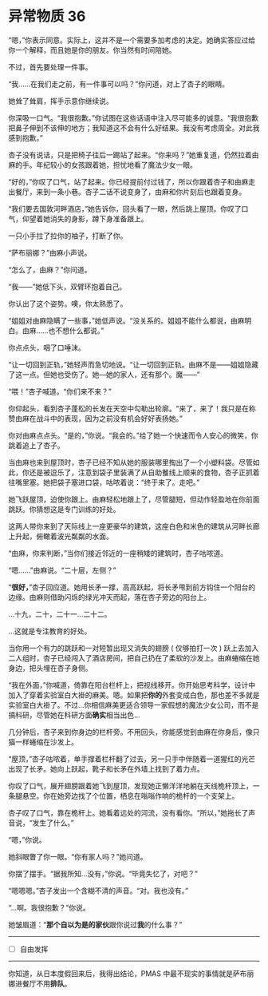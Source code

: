 # 异常物质 36

“嗯，”你表示同意。实际上，这并不是一个需要多加考虑的决定。她确实答应过给你一个解释，而且她是你的朋友。你当然有时间陪她。

不过，首先要处理一件事。

“我……在我们走之前，有一件事可以吗？”你问道，对上了杏子的眼睛。

她耸了耸肩，挥手示意你继续说。

你深吸一口气。“我很抱歉。”你试图在这些话语中注入尽可能多的诚意。“我很抱歉把鼻子伸到不该伸的地方；我知道这不会有什么好结果。我没有考虑周全。对此我感到抱歉。”

杏子没有说话，只是把椅子往后一踢站了起来。“你来吗？”她重复道，仍然拉着由麻的手。年纪较小的女孩跟着她，担忧地看了魔法少女一眼。

“好的，”你叹了口气，站了起来。你已经提前付过钱了，所以你跟着杏子和由麻走出餐厅，来到一条小巷。杏子二话不说变身了，由麻和你片刻后也跟着变身。

“我们要去国敦河畔酒店，”她告诉你，回头看了一眼，然后跳上屋顶。你叹了口气，仰望着她消失的身影，蹲下身准备跟上。

一只小手拉了拉你的袖子，打断了你。

“萨布丽娜？”由麻小声说。

“怎么了，由麻？”你问道。

“我——”她低下头，双臂环抱着自己。

你认出了这个姿势。噢，你太熟悉了。

“姐姐对由麻隐瞒了一些事，”她低声说。“没关系的。姐姐不能什么都说，由麻明白。由麻……也不想什么都说。”

你点点头，咽了口唾沫。

“让一切回到正轨，”她轻声而急切地说。“让一切回到正轨。由麻不是——姐姐隐藏了这一点。但她也受伤了。她—她的家人，还有那个。魔——”

“喂！”杏子喊道。“你们来不来？”

你仰起头，看到杏子蓬松的长发在天空中勾勒出轮廓。“来了，来了！我只是在称赞由麻在战斗中的表现，因为之前没有机会好好表扬她。”

你对由麻点点头。“是的，”你说。“我会的。”给了她一个快速而令人安心的微笑，你跳着追上了杏子。

当由麻也来到屋顶时，杏子已经不知从她的服装哪里掏出了一个小塑料袋。尽管如此，你还是被逗乐了，注意到袋子里装满了从自助餐线上顺来的食物，杏子正抓着往嘴里塞。她把袋子塞进口袋，咕哝着说：“终于来了。走吧。”

她飞跃屋顶，迫使你跟上。由麻轻松地跟上了，尽管腿短，但动作轻盈地在你前面跳跃。你猜想这是专门训练的好处。

这两人带你来到了天际线上一座更豪华的建筑，这座白色和米色的建筑从河畔长廊上升起，俯瞰着波光粼粼的水面。

“由麻，你来判断，”当你们接近邻近的一座稍矮的建筑时，杏子咕哝道。

“嗯……”由麻说。“二十层，左侧？”



“**很好，**”杏子回应道。她用长矛一撑，高高跃起，将长矛甩到前方钩住一个阳台的边缘。由麻则借助闪烁的绿光冲天而起，落在杏子旁边的阳台上。

...十九，二十，二十一...二十二。

...这就是专注教育的好处。

当你用一个有力的跳跃和一对短暂出现又消失的翅膀 ( 仅够拍打一次 ) 跃上去加入二人组时，杏子已经闯入了酒店房间，把自己扔在了柔软的沙发上。由麻蜷缩在她身边，把头埋在杏子身侧。

“我在外面，”你喊道，倚靠在阳台栏杆上，把视线移开。你开始思考科学，设计中加入了穿着实验室白大褂的麻美。嗯。如果把**你的**外套变成白色，那也差不多就是实验室白大褂了。不过...你相信麻美更适合领导一家假想的魔法少女公司，而不是搞科研，尽管她在科研方面**确实**相当出色...

几分钟后，杏子来到你身边的栏杆旁。不用回头，你能感觉到由麻在你身后，像只猫一样蜷缩在沙发上。

“屋顶，”杏子咕哝着，单手撑着栏杆翻了过去，另一只手中伴随着一道猩红的光芒出现了长矛。她向上跃起，靴子和长矛在外墙上找到了着力点。

你叹了口气，展开翅膀跟着她飞到屋顶，发现她正懒洋洋地躺在天线桅杆顶上，一条腿悬空。你在她旁边找了个位置，栖息在嗡嗡作响的桅杆的一个支架上。

杏子叹了口气，靠在桅杆上。她看着远处的河流，没有看你。“所以，”她拖长了声音说，“发生了什么。”

“嗯，”你说。

她斜眼瞥了你一眼。“你有家人吗？”她问道。

你摆了摆手。“据我所知...没有，”你说。“毕竟失忆了，对吧？”

“嗯嗯嗯。”杏子发出一个含糊不清的声音。“对。我也没有。”

“...啊。我很抱歉？”你说。

她皱眉道：“**那个自以为是的家伙**跟你说过**我**的什么事？”

---

- [ ] 自由发挥

---

你知道，从日本度假回来后，我得出结论，PMAS 中最不现实的事情就是萨布丽娜进餐厅不用**排队**。
